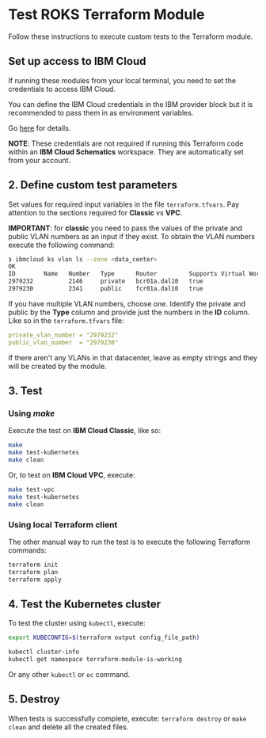 # Test ROKS Terraform Module

Follow these instructions to execute custom tests to the Terraform module.

## Set up access to IBM Cloud

If running these modules from your local terminal, you need to set the credentials to access IBM Cloud.

You can define the IBM Cloud credentials in the IBM provider block but it is recommended to pass them in as environment variables.

Go [here](../../CREDENTIALS.md) for details.

**NOTE**: These credentials are not required if running this Terraform code within an **IBM Cloud Schematics** workspace. They are automatically set from your account.

## 2. Define custom test parameters

Set values for required input variables in the file `terraform.tfvars`. Pay attention to the sections required for **Classic** vs **VPC**.

**IMPORTANT**: for **classic** you need to pass the values of the private and public VLAN numbers as an input if they exist. To obtain the VLAN numbers execute the following command:

```bash
❯ ibmcloud ks vlan ls --zone <data_center>
OK
ID        Name   Number   Type      Router         Supports Virtual Workers
2979232          2146     private   bcr01a.dal10   true
2979230          2341     public    fcr01a.dal10   true
```

If you have multiple VLAN numbers, choose one. Identify the private and public by the **Type** column and provide just the numbers in the **ID** column. Like so in the `terraform.tfvars` file:

```yaml
private_vlan_number = "2979232"
public_vlan_number  = "2979230"
```

If there aren't any VLANs in that datacenter, leave as empty strings and they will be created by the module.

## 3. Test

### Using *make*

Execute the test on **IBM Cloud Classic**, like so:

```bash
make
make test-kubernetes
make clean
```

Or, to test on **IBM Cloud VPC**, execute:

```bash
make test-vpc
make test-kubernetes
make clean
```

### Using local Terraform client

The other manual way to run the test is to execute the following Terraform commands:

```bash
terraform init
terraform plan
terraform apply
```

## 4. Test the Kubernetes cluster

To test the cluster using `kubectl`, execute:

```bash
export KUBECONFIG=$(terraform output config_file_path)

kubectl cluster-info
kubectl get namespace terraform-module-is-working
```

Or any other `kubectl` or `oc` command.

## 5. Destroy

When tests is successfully complete, execute: `terraform destroy` or `make clean` and delete all the created files.
